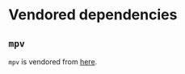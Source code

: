 # Vendored dependencies

## `mpv`

`mpv` is vendored from [here](https://sourceforge.net/projects/mpv-player-windows/).
